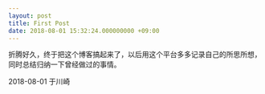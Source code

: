 ```yaml
---
layout: post
title: First Post
date: 2018-08-01 15:32:24.000000000 +09:00
---
```

折腾好久，终于把这个博客搞起来了，以后用这个平台多多记录自己的所思所想，同时总结归纳一下曾经做过的事情。

2018-08-01 于川崎